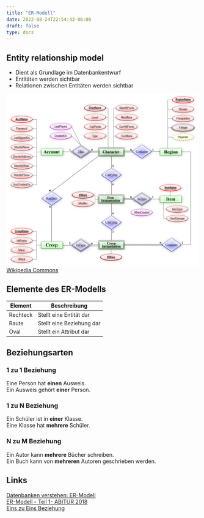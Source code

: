 ```yaml
---
title: "ER-Modell"
date: 2022-08-24T22:54:43-06:00
draft: false
type: docs
---
```


## Entity relationship model

- Dient als Grundlage im Datenbankentwurf
- Entitäten werden sichtbar
- Relationen zwischen Entitäten werden sichtbar

![ER Diagram MMORPG](/Assets/AbschlusspruefungTeil1/ER_Diagram_MMORPG.png)
[Wikipedia Commons](https://commons.wikimedia.org/wiki/File:ER_Diagram_MMORPG.png)

## Elemente des ER-Modells

|Element|Beschreibung|
|-------|------------|
|Rechteck|Stellt eine Entität dar|
|Raute|Stellt eine Beziehung dar|
|Oval|Stellt ein Attribut dar|

## Beziehungsarten

### 1 zu 1 Beziehung

Eine Person hat __einen__ Ausweis.  
Ein Ausweis gehört __einer__ Person.

### 1 zu N Beziehung

Ein Schüler ist in __einer__ Klasse.  
Eine Klasse hat __mehrere__ Schüler.

### N zu M Beziehung

Ein Autor kann __mehrere__ Bücher schreiben.  
Ein Buch kann von __mehreren__ Autoren geschrieben werden.

## Links

[Datenbanken verstehen: ER-Modell](https://datenbanken-verstehen.de/datenmodellierung/entity-relationship-modell/)  
[ER-Modell - Teil 1- ABITUR 2018](https://www.youtube.com/watch?v=baF9b5Lkiio)  
[Eins zu Eins Beziehung](https://spontan-wild-und-kuchen.de/archive/3669)  
